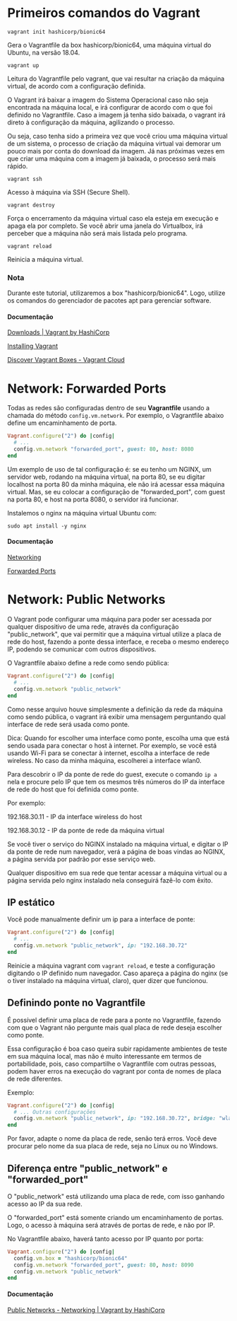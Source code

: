 # Primeiros comandos do Vagrant

`vagrant init hashicorp/bionic64`

Gera o Vagrantfile da box hashicorp/bionic64, uma máquina virtual do Ubuntu, na versão 18.04.

`vagrant up`

Leitura do Vagrantfile pelo vagrant, que vai resultar na criação da máquina virtual, de acordo com a configuração definida.

O Vagrant irá baixar a imagem do Sistema Operacional caso não seja encontrada na máquina local, e irá configurar de acordo com o que foi definido no Vagrantfile. Caso a imagem já tenha sido baixada, o vagrant irá direto à configuração da máquina, agilizando o processo.

Ou seja, caso tenha sido a primeira vez que você criou uma máquina virtual de um sistema, o processo de criação da máquina virtual vai demorar um pouco mais por conta do download da imagem. Já nas próximas vezes em que criar uma máquina com a imagem já baixada, o processo será mais rápido.

`vagrant ssh`

Acesso à máquina via SSH (Secure Shell).

`vagrant destroy`

Força o encerramento da máquina virtual caso ela esteja em execução e apaga ela por completo. Se você abrir uma janela do Virtualbox, irá perceber que a máquina não será mais listada pelo programa.

`vagrant reload`

Reinicia a máquina virtual.

### Nota

Durante este tutorial, utilizaremos a box "hashicorp/bionic64". Logo, utilize os comandos do gerenciador de pacotes apt para gerenciar software.

#### Documentação

[Downloads | Vagrant by HashiCorp](https://www.vagrantup.com/downloads)

[Installing Vagrant](https://www.vagrantup.com/docs/installation)

[Discover Vagrant Boxes - Vagrant Cloud](https://app.vagrantup.com/boxes/search)

# Network: Forwarded Ports

Todas as redes são configuradas dentro de seu **Vagrantfile** usando a chamada do método `config.vm.network`. Por exemplo, o Vagrantfile abaixo define um encaminhamento de porta.

```Ruby
Vagrant.configure("2") do |config|
  # ...
  config.vm.network "forwarded_port", guest: 80, host: 8080
end
```

Um exemplo de uso de tal configuração é: se eu tenho um NGINX, um servidor web, rodando na máquina virtual, na porta 80, se eu digitar localhost na porta 80 da minha máquina, ele não irá acessar essa máquina virtual. Mas, se eu colocar a configuração de "forwarded\_port", com guest na porta 80, e host na porta 8080, o servidor irá funcionar.

Instalemos o nginx na máquina virtual Ubuntu com:

`sudo apt install -y nginx`

#### Documentação

[Networking](https://www.vagrantup.com/docs/networking)

[Forwarded Ports](https://www.vagrantup.com/docs/networking/forwarded_ports)

# Network: Public Networks

O Vagrant pode configurar uma máquina para poder ser acessada por qualquer dispositivo de uma rede, através da configuração "public\_network", que vai permitir que a máquina virtual utilize a placa de rede do host, fazendo a ponte dessa interface, e receba o mesmo endereço IP, podendo se comunicar com outros dispositivos.

O Vagrantfile abaixo define a rede como sendo pública:

```Ruby
Vagrant.configure("2") do |config|
  # ...
  config.vm.network "public_network"
end
```

Como nesse arquivo houve simplesmente a definição da rede da máquina como sendo pública, o vagrant irá exibir uma mensagem perguntando qual interface de rede será usada como ponte.

Dica: Quando for escolher uma interface como ponte, escolha uma que está sendo usada para conectar o host à internet. Por exemplo, se você está usando Wi-Fi para se conectar à internet, escolha a interface de rede wireless. No caso da minha máquina, escolherei a interface wlan0.

Para descobrir o IP da ponte de rede do guest, execute o comando `ip a` nela e procure pelo IP que tem os mesmos três números do IP da interface de rede do host que foi definida como ponte.

Por exemplo:

192.168.30.11 - IP da interface wireless do host

192.168.30.12 - IP da ponte de rede da máquina virtual

Se você tiver o serviço do NGINX instalado na máquina virtual, e digitar o IP da ponte de rede num navegador, verá a página de boas vindas ao NGINX, a página servida por padrão por esse serviço web.

Qualquer dispositivo em sua rede que tentar acessar a máquina virtual ou a página servida pelo nginx instalado nela conseguirá fazê-lo com êxito.

## IP estático

Você pode manualmente definir um ip para a interface de ponte:

```Ruby
Vagrant.configure("2") do |config|
  # ...
  config.vm.network "public_network", ip: "192.168.30.72"
end
```

Reinicie a máquina vagrant com `vagrant reload`, e teste a configuração digitando o IP definido num navegador. Caso apareça a página do nginx (se o tiver instalado na máquina virtual, claro), quer dizer que funcionou.

## Definindo ponte no Vagrantfile

É possível definir uma placa de rede para a ponte no Vagrantfile, fazendo com que o Vagrant não pergunte mais qual placa de rede deseja escolher como ponte.

Essa configuração é boa caso queira subir rapidamente ambientes de teste em sua máquina local, mas não é muito interessante em termos de portabilidade, pois, caso compartilhe o Vagrantfile com outras pessoas, podem haver erros na execução do vagrant por conta de nomes de placa de rede diferentes.

Exemplo:

```Ruby
Vagrant.configure("2") do |config|
  # ... Outras configurações
  config.vm.network "public_network", ip: "192.168.30.72", bridge: "wlan0" 
end
```

Por favor, adapte o nome da placa de rede, senão terá erros. Você deve procurar pelo nome da sua placa de rede, seja no Linux ou no Windows.

## Diferença entre "public\_network" e "forwarded\_port"

O "public\_network" está utilizando uma placa de rede, com isso ganhando acesso ao IP da sua rede.

O "forwarded\_port" está somente criando um encaminhamento de portas. Logo, o acesso à máquina será através de portas de rede, e não por IP.

No Vagrantfile abaixo, haverá tanto acesso por IP quanto por porta:

```Ruby
Vagrant.configure("2") do |config|
  config.vm.box = "hashicorp/bionic64"
  config.vm.network "forwarded_port", guest: 80, host: 8090
  config.vm.network "public_network"
end
```

#### Documentação

[Public Networks - Networking | Vagrant by HashiCorp](https://www.vagrantup.com/docs/networking/public_network)
